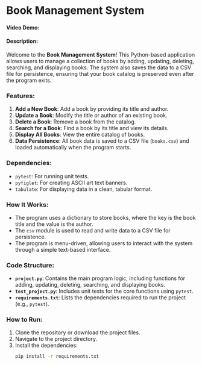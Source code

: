 # Book Management System

#### Video Demo:  [<URL HERE>](https://youtu.be/uXMzprnEy3E)
#### Description:

Welcome to the **Book Management System**! This Python-based application allows users to manage a collection of books by adding, updating, deleting, searching, and displaying books. The system also saves the data to a CSV file for persistence, ensuring that your book catalog is preserved even after the program exits.

### Features:
1. **Add a New Book**: Add a book by providing its title and author.
2. **Update a Book**: Modify the title or author of an existing book.
3. **Delete a Book**: Remove a book from the catalog.
4. **Search for a Book**: Find a book by its title and view its details.
5. **Display All Books**: View the entire catalog of books.
6. **Data Persistence**: All book data is saved to a CSV file (`books.csv`) and loaded automatically when the program starts.

### Dependencies:
- `pytest`: For running unit tests.
- `pyfiglet`: For creating ASCII art text banners.
- `tabulate`: For displaying data in a clean, tabular format.

### How It Works:
- The program uses a dictionary to store books, where the key is the book title and the value is the author.
- The `csv` module is used to read and write data to a CSV file for persistence.
- The program is menu-driven, allowing users to interact with the system through a simple text-based interface.

### Code Structure:
- **`project.py`**: Contains the main program logic, including functions for adding, updating, deleting, searching, and displaying books.
- **`test_project.py`**: Includes unit tests for the core functions using `pytest`.
- **`requirements.txt`**: Lists the dependencies required to run the project (e.g., `pytest`).

### How to Run:
1. Clone the repository or download the project files.
2. Navigate to the project directory.
3. Install the dependencies:
   ```bash
   pip install -r requirements.txt